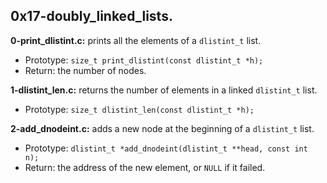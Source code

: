## 0x17-doubly_linked_lists.

**0-print_dlistint.c:** prints all the elements of a `dlistint_t` list.

- Prototype: `size_t print_dlistint(const dlistint_t *h);`
- Return: the number of nodes.

**1-dlistint_len.c:** returns the number of elements in a linked `dlistint_t` list.

- Prototype: `size_t dlistint_len(const dlistint_t *h);`

**2-add_dnodeint.c:** adds a new node at the beginning of a `dlistint_t` list.

- Prototype: `dlistint_t *add_dnodeint(dlistint_t **head, const int n);`
- Return: the address of the new element, or `NULL` if it failed.
